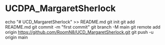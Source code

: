 # UCDPA_MargaretSherlock
echo "# UCD_MargaretSherlock" >> README.md
git init
git add README.md
git commit -m "first commit"
git branch -M main
git remote add origin https://github.com/RoomN8/UCD_MargaretSherlock.git
git push -u origin main
